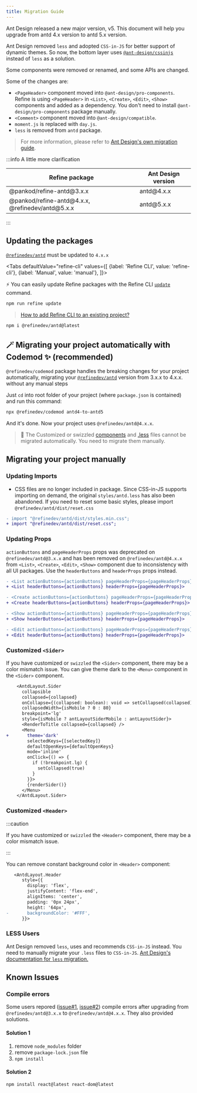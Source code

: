 ```yaml
---
title: Migration Guide
---
```


Ant Design released a new major version, v5. This document will help you upgrade from antd 4.x version to antd 5.x version.

Ant Design removed `less` and adopted `CSS-in-JS` for better support of dynamic themes. So now, the bottom layer uses [`@ant-design/cssinjs`](https://github.com/ant-design/cssinjs) instead of `less` as a solution.

Some components were removed or renamed, and some APIs are changed.

Some of the changes are:

- `<PageHeader>` component moved into `@ant-design/pro-components`. Refine is using `<PageHeader>` in `<List>`, `<Create>`, `<Edit>`, `<Show>` components and added as a dependency. You don't need to install `@ant-design/pro-components` package manually.
- `<Comment>` component moved into `@ant-design/compatible`.
- `moment.js` is replaced with `day.js`.
- `less` is removed from `antd` package.

> For more information, please refer to [Ant Design's own migration guide](https://ant.design/docs/react/migration-v5).

:::info A little more clarification

| Refine package                                                   | Ant Design version |
| ---------------------------------------------------------------- | ------------------ |
| &#64;pankod/refine-antd&#64;3.x.x                                | antd&#64;4.x.x     |
| &#64;pankod/refine-antd&#64;4.x.x, &#64;refinedev/antd&#64;5.x.x | antd&#64;5.x.x     |

:::

## Updating the packages

[`@refinedev/antd`](https://github.com/refinedev/refine/tree/master/packages/antd) must be updated to `4.x.x`

<Tabs
defaultValue="refine-cli"
values={[
{label: 'Refine CLI', value: 'refine-cli'},
{label: 'Manual', value: 'manual'},
]}>

<TabItem value="refine-cli">

⚡️ You can easily update Refine packages with the Refine CLI [`update`](/docs/packages/cli/#update) command.

```bash
npm run refine update
```

> [How to add Refine CLI to an existing project?](/docs/packages/cli/#how-to-add-to-an-existing-project)

</TabItem>

<TabItem value="manual">

```bash
npm i @refinedev/antd@latest
```

</TabItem>

</Tabs>

## 🪄 Migrating your project automatically with Codemod ✨ (recommended)

`@refinedev/codemod` package handles the breaking changes for your project automatically, migrating your [`@refinedev/antd`](https://github.com/refinedev/refine/tree/master/packages/antd) version from 3.x.x to 4.x.x. without any manual steps

Just `cd` into root folder of your project (where `package.json` is contained) and run this command:

```sh
npx @refinedev/codemod antd4-to-antd5
```

And it's done. Now your project uses `@refinedev/antd@4.x.x`.

> 🚨 The Customized or swizzled [components](#customized-sider) and [.less](#less-users) files cannot be migrated automatically. You need to migrate them manually.

## Migrating your project manually

### Updating Imports

- CSS files are no longer included in package. Since CSS-in-JS supports importing on demand, the original `styles/antd.less` has also been abandoned. If you need to reset some basic styles, please import `@refinedev/antd/dist/reset.css`

```diff title="App.tsx"
- import "@refinedev/antd/dist/styles.min.css";
+ import "@refinedev/antd/dist/reset.css";
```

### Updating Props

`actionButtons` and `pageHeaderProps` props was deprecated on `@refinedev/antd@3.x.x` and has been removed on `@refinedev/antd@4.x.x` from `<List>`, `<Create>`, `<Edit>`, `<Show>` component due to inconsistency with all UI packages. Use the `headerButtons` and `headerProps` props instead.

```diff title="List.tsx"
- <List actionButtons={actionButtons} pageHeaderProps={pageHeaderProps}>
+ <List headerButtons={actionButtons} headerProps={pageHeaderProps}>
```

```diff title="Create.tsx"
- <Create actionButtons={actionButtons} pageHeaderProps={pageHeaderProps}>
+ <Create headerButtons={actionButtons} headerProps={pageHeaderProps}>
```

```diff title="Show.tsx"
- <Show actionButtons={actionButtons} pageHeaderProps={pageHeaderProps}>
+ <Show headerButtons={actionButtons} headerProps={pageHeaderProps}>
```

```diff title="Edit.tsx"
- <Edit actionButtons={actionButtons} pageHeaderProps={pageHeaderProps}>
+ <Edit headerButtons={actionButtons} headerProps={pageHeaderProps}>
```

### Customized `<Sider>`

If you have customized or `swizzled` the `<Sider>` component, there may be a color mismatch issue.
You can give theme dark to the `<Menu>` component in the `<Sider>` component.

```diff title="Sider.tsx"
    <AntdLayout.Sider
      collapsible
      collapsed={collapsed}
      onCollapse={(collapsed: boolean): void => setCollapsed(collapsed)}
      collapsedWidth={isMobile ? 0 : 80}
      breakpoint='lg'
      style={isMobile ? antLayoutSiderMobile : antLayoutSider}>
      <RenderToTitle collapsed={collapsed} />
      <Menu
+       theme='dark'
        selectedKeys={[selectedKey]}
        defaultOpenKeys={defaultOpenKeys}
        mode='inline'
        onClick={() => {
          if (!breakpoint.lg) {
            setCollapsed(true)
          }
        }}>
        {renderSider()}
      </Menu>
    </AntdLayout.Sider>
```

### Customized `<Header>`

:::caution

If you have customized or `swizzled` the `<Header>` component, there may be a color mismatch issue.

:::

You can remove constant background color in `<Header>` component:

```diff title="Header.tsx"
   <AntdLayout.Header
      style={{
        display: 'flex',
        justifyContent: 'flex-end',
        alignItems: 'center',
        padding: '0px 24px',
        height: '64px',
-       backgroundColor: '#FFF',
      }}>
```

### LESS Users

Ant Design removed `less`, uses and recommends `CSS-in-JS` instead. You need to manually migrate your `.less` files to `CSS-in-JS`. [Ant Design's documentation for `less` migration.](https://ant.design/docs/react/migration-v5#less-migration)

## Known Issues

### Compile errors

Some users repored ([issue#1](https://discord.com/channels/837692625737613362/1056236230641209396/1056236230641209396), [issue#2](https://discord.com/channels/837692625737613362/1056592183702061177/1056592183702061177)) compile errors after upgrading from `@refinedev/antd@3.x.x` to `@refinedev/antd@4.x.x`. They also provided solutions.

#### Solution 1

1. remove `node_modules` folder
2. remove `package-lock.json` file
3. `npm install`

#### Solution 2

```bash
npm install react@latest react-dom@latest
```
